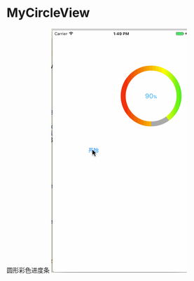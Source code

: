 # MyCircleView
圆形彩色进度条
![img](https://github.com/AracyGit/MyCircleView/blob/master/MyCircleView/MyCircleView/CircleView.gif?raw=true)
